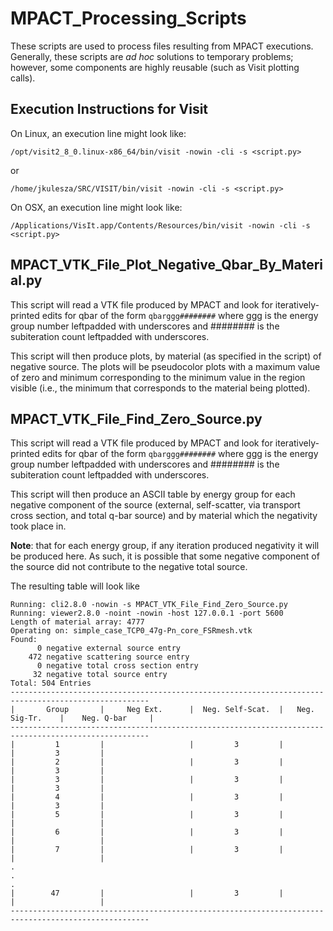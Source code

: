MPACT_Processing_Scripts
========================

These scripts are used to process files resulting from MPACT executions.
Generally, these scripts are *ad hoc* solutions to temporary problems; however,
some components are highly reusable (such as Visit plotting calls).

Execution Instructions for Visit
--------------------------------

On Linux, an execution line might look like:

```/opt/visit2_8_0.linux-x86_64/bin/visit -nowin -cli -s <script.py>```

or

```/home/jkulesza/SRC/VISIT/bin/visit -nowin -cli -s <script.py>```

On OSX, an execution line might look like:

```/Applications/VisIt.app/Contents/Resources/bin/visit -nowin -cli -s <script.py>```

MPACT_VTK_File_Plot_Negative_Qbar_By_Material.py
------------------------------------------------

This script will read a VTK file produced by MPACT and look for
iteratively-printed edits for qbar of the form ```qbarggg########``` where ggg
is the energy group number leftpadded with underscores and ######## is the
subiteration count leftpadded with underscores.

This script will then produce plots, by material (as specified in the script) of
negative source.  The plots will be pseudocolor plots with a maximum value of
zero and minimum corresponding to the minimum value in the region visible (i.e.,
the minimum that corresponds to the material being plotted).

MPACT_VTK_File_Find_Zero_Source.py
----------------------------------

This script will read a VTK file produced by MPACT and look for
iteratively-printed edits for qbar of the form ```qbarggg########``` where ggg
is the energy group number leftpadded with underscores and ######## is the
subiteration count leftpadded with underscores.

This script will then produce an ASCII table by energy group for each negative
component of the source (external, self-scatter, via transport cross section,
and total q-bar source) and by material which the negativity took place in.

**Note**: that for each energy group, if any iteration produced negativity it
will be produced here.  As such, it is possible that some negative component of
the source did not contribute to the negative total source.

The resulting table will look like
```
Running: cli2.8.0 -nowin -s MPACT_VTK_File_Find_Zero_Source.py
Running: viewer2.8.0 -noint -nowin -host 127.0.0.1 -port 5600
Length of material array: 4777
Operating on: simple_case_TCP0_47g-Pn_core_FSRmesh.vtk
Found: 
      0 negative external source entry
    472 negative scattering source entry
      0 negative total cross section entry
     32 negative total source entry
Total: 504 Entries
-----------------------------------------------------------------------------------------------------
|       Group       |     Neg Ext.      |  Neg. Self-Scat.  |   Neg. Sig-Tr.    |    Neg. Q-bar     |
-----------------------------------------------------------------------------------------------------
|         1         |                   |         3         |                   |         3         |
|         2         |                   |         3         |                   |         3         |
|         3         |                   |         3         |                   |         3         |
|         4         |                   |         3         |                   |         3         |
|         5         |                   |         3         |                   |                   |
|         6         |                   |         3         |                   |                   |
|         7         |                   |         3         |                   |                   |
.
.
.
|        47         |                   |         3         |                   |                   |
-----------------------------------------------------------------------------------------------------
```
